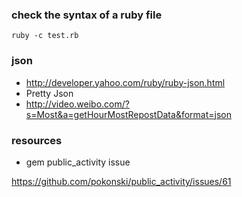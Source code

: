 ### check the syntax of a ruby file

    ruby -c test.rb

### json

* http://developer.yahoo.com/ruby/ruby-json.html
* Pretty Json
* http://video.weibo.com/?s=Most&a=getHourMostRepostData&format=json

### resources

* gem public_activity issue

https://github.com/pokonski/public_activity/issues/61
